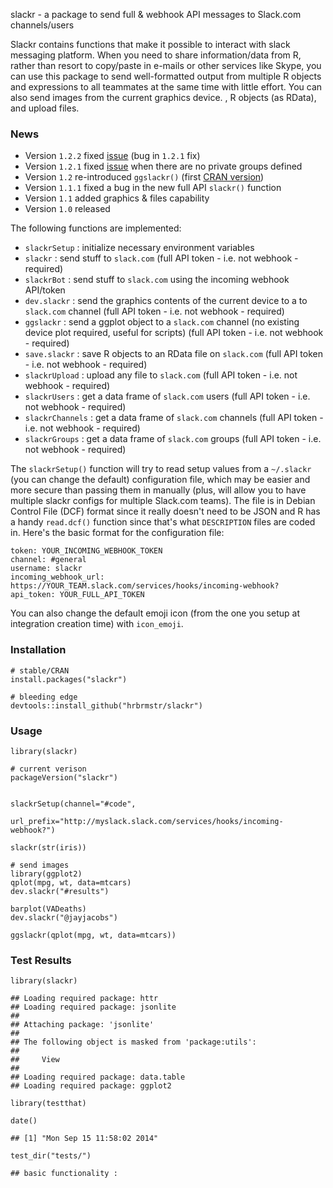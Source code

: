 slackr - a package to send full & webhook API messages to Slack.com channels/users

Slackr contains functions that make it possible to interact with slack messaging platform. When you need to share information/data from R, rather than resort to copy/paste in e-mails or other services like Skype, you can use this package to send well-formatted output from multiple R objects and expressions to all teammates at the same time with little effort. You can also send images from the current graphics device. , R objects (as RData), and upload files.

### News

-   Version `1.2.2` fixed [issue](https://github.com/hrbrmstr/slackr/issues/4) (bug in `1.2.1` fix)
-   Version `1.2.1` fixed [issue](https://github.com/hrbrmstr/slackr/issues/3) when there are no private groups defined
-   Version `1.2` re-introduced `ggslackr()` (first [CRAN version](http://cran.at.r-project.org/web/packages/slackr/index.html))
-   Version `1.1.1` fixed a bug in the new full API `slackr()` function
-   Version `1.1` added graphics & files capability
-   Version `1.0` released

The following functions are implemented:

-   `slackrSetup` : initialize necessary environment variables
-   `slackr` : send stuff to `slack.com` (full API token - i.e. not webhook - required)
-   `slackrBot` : send stuff to `slack.com` using the incoming webhook API/token
-   `dev.slackr` : send the graphics contents of the current device to a to `slack.com` channel (full API token - i.e. not webhook - required)
-   `ggslackr` : send a ggplot object to a `slack.com` channel (no existing device plot required, useful for scripts) (full API token - i.e. not webhook - required)
-   `save.slackr` : save R objects to an RData file on `slack.com` (full API token - i.e. not webhook - required)
-   `slackrUpload` : upload any file to `slack.com` (full API token - i.e. not webhook - required)
-   `slackrUsers` : get a data frame of `slack.com` users (full API token - i.e. not webhook - required)
-   `slackrChannels` : get a data frame of `slack.com` channels (full API token - i.e. not webhook - required)
-   `slackrGroups` : get a data frame of `slack.com` groups (full API token - i.e. not webhook - required)

The `slackrSetup()` function will try to read setup values from a `~/.slackr` (you can change the default) configuration file, which may be easier and more secure than passing them in manually (plus, will allow you to have multiple slackr configs for multiple Slack.com teams). The file is in Debian Control File (DCF) format since it really doesn't need to be JSON and R has a handy `read.dcf()` function since that's what `DESCRIPTION` files are coded in. Here's the basic format for the configuration file:

    token: YOUR_INCOMING_WEBHOOK_TOKEN
    channel: #general
    username: slackr
    incoming_webhook_url: https://YOUR_TEAM.slack.com/services/hooks/incoming-webhook?
    api_token: YOUR_FULL_API_TOKEN

You can also change the default emoji icon (from the one you setup at integration creation time) with `icon_emoji`.

### Installation

``` {.r}
# stable/CRAN
install.packages("slackr")

# bleeding edge
devtools::install_github("hrbrmstr/slackr")
```

### Usage

``` {.r}
library(slackr)

# current verison
packageVersion("slackr")


slackrSetup(channel="#code", 
            url_prefix="http://myslack.slack.com/services/hooks/incoming-webhook?")

slackr(str(iris))

# send images
library(ggplot2)
qplot(mpg, wt, data=mtcars)
dev.slackr("#results")

barplot(VADeaths)
dev.slackr("@jayjacobs")

ggslackr(qplot(mpg, wt, data=mtcars))
```

### Test Results

``` {.r}
library(slackr)
```

    ## Loading required package: httr
    ## Loading required package: jsonlite
    ## 
    ## Attaching package: 'jsonlite'
    ## 
    ## The following object is masked from 'package:utils':
    ## 
    ##     View
    ## 
    ## Loading required package: data.table
    ## Loading required package: ggplot2

``` {.r}
library(testthat)

date()
```

    ## [1] "Mon Sep 15 11:58:02 2014"

``` {.r}
test_dir("tests/")
```

    ## basic functionality :
